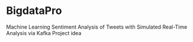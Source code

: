 # BigdataPro
Machine Learning Sentiment Analysis of Tweets with Simulated Real-Time Analysis via Kafka Project idea
